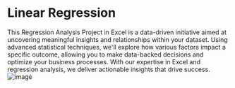 # Linear Regression

This Regression Analysis Project in Excel is a data-driven initiative aimed at uncovering meaningful insights and relationships within your dataset. Using advanced statistical techniques, we'll explore how various factors impact a specific outcome, allowing you to make data-backed decisions and optimize your business processes. With our expertise in Excel and regression analysis, we deliver actionable insights that drive success.
![image](https://github.com/Mvelasquez0409/MargaretProjects-/assets/144292148/ffbae08b-aafa-44b7-8df5-980e7f9b46fa)


